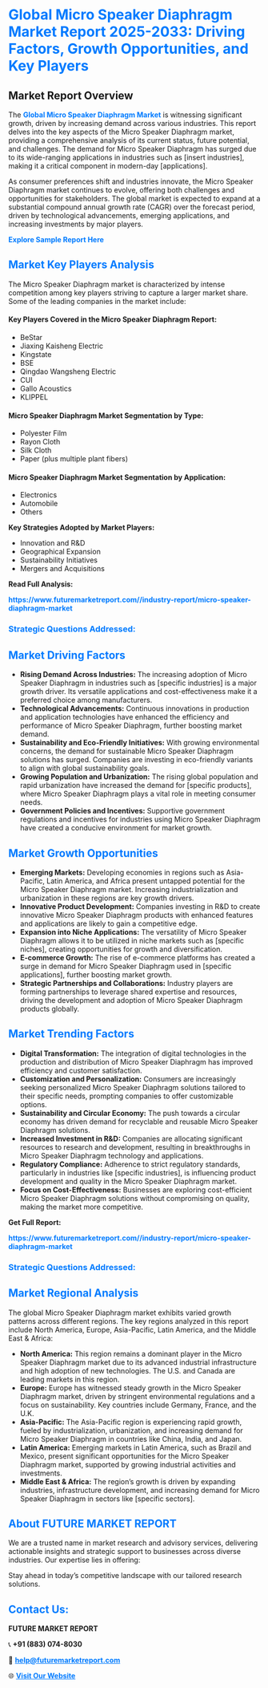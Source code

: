 <h1 style="color: #007BFF;">Global Micro Speaker Diaphragm Market Report 2025-2033: Driving Factors, Growth Opportunities, and Key Players</h1>

<section id="overview">
<h2>Market Report Overview</h2>
<p>The <a href="https://www.futuremarketreport.com//industry-report/micro-speaker-diaphragm-market" style="color: #007BFF; text-decoration: none;"><strong>Global Micro Speaker Diaphragm Market</strong></a> is witnessing significant growth, driven by increasing demand across various industries. This report delves into the key aspects of the Micro Speaker Diaphragm market, providing a comprehensive analysis of its current status, future potential, and challenges. The demand for Micro Speaker Diaphragm has surged due to its wide-ranging applications in industries such as [insert industries], making it a critical component in modern-day [applications].</p>
<p>As consumer preferences shift and industries innovate, the Micro Speaker Diaphragm market continues to evolve, offering both challenges and opportunities for stakeholders. The global market is expected to expand at a substantial compound annual growth rate (CAGR) over the forecast period, driven by technological advancements, emerging applications, and increasing investments by major players.</p>
</section>

<section id="overview">
<p><a href="https://www.futuremarketreport.com//request-sample/reportId=76266" style="color: #007BFF; text-decoration: none;"><strong>Explore Sample Report Here</strong></a></p>
</section>

<section id="key-players">
<h2 style="color: #007BFF;">Market Key Players Analysis</h2>
<p>The Micro Speaker Diaphragm market is characterized by intense competition among key players striving to capture a larger market share. Some of the leading companies in the market include:</p>
<h4>Key Players Covered in the Micro Speaker Diaphragm Report:</h4>
<ul><li>BeStar</li><li>Jiaxing Kaisheng Electric</li><li>Kingstate</li><li>BSE</li><li>Qingdao Wangsheng Electric</li><li>CUI</li><li>Gallo Acoustics</li><li>KLIPPEL</li></ul>
<h4>Micro Speaker Diaphragm Market Segmentation by Type:</h4>
<ul><li>Polyester Film</li><li>Rayon Cloth</li><li>Silk Cloth</li><li>Paper (plus multiple plant fibers)</li></ul>

<h4>Micro Speaker Diaphragm Market Segmentation by Application:</h4>
<ul><li>Electronics</li><li>Automobile</li><li>Others</li></ul>
<p><strong>Key Strategies Adopted by Market Players:</strong></p>
<ul>
<li>Innovation and R&D</li>
<li>Geographical Expansion</li>
<li>Sustainability Initiatives</li>
<li>Mergers and Acquisitions</li>
</ul>
</section>

<section>
<p><strong>Read Full Analysis: </strong></p><a href="https://www.futuremarketreport.com//industry-report/micro-speaker-diaphragm-market" style="color: #007BFF; text-decoration: none;"><strong>https://www.futuremarketreport.com//industry-report/micro-speaker-diaphragm-market</strong></a>
<h3 style="color: #007BFF;">Strategic Questions Addressed:</h3>
</section>

<section id="driving-factors">
<h2 style="color: #007BFF;">Market Driving Factors</h2>
<ul>
<li><strong>Rising Demand Across Industries:</strong> The increasing adoption of Micro Speaker Diaphragm in industries such as [specific industries] is a major growth driver. Its versatile applications and cost-effectiveness make it a preferred choice among manufacturers.</li>
<li><strong>Technological Advancements:</strong> Continuous innovations in production and application technologies have enhanced the efficiency and performance of Micro Speaker Diaphragm, further boosting market demand.</li>
<li><strong>Sustainability and Eco-Friendly Initiatives:</strong> With growing environmental concerns, the demand for sustainable Micro Speaker Diaphragm solutions has surged. Companies are investing in eco-friendly variants to align with global sustainability goals.</li>
<li><strong>Growing Population and Urbanization:</strong> The rising global population and rapid urbanization have increased the demand for [specific products], where Micro Speaker Diaphragm plays a vital role in meeting consumer needs.</li>
<li><strong>Government Policies and Incentives:</strong> Supportive government regulations and incentives for industries using Micro Speaker Diaphragm have created a conducive environment for market growth.</li>
</ul>
</section>

<section id="growth-opportunities">
<h2 style="color: #007BFF;">Market Growth Opportunities</h2>
<ul>
<li><strong>Emerging Markets:</strong> Developing economies in regions such as Asia-Pacific, Latin America, and Africa present untapped potential for the Micro Speaker Diaphragm market. Increasing industrialization and urbanization in these regions are key growth drivers.</li>
<li><strong>Innovative Product Development:</strong> Companies investing in R&D to create innovative Micro Speaker Diaphragm products with enhanced features and applications are likely to gain a competitive edge.</li>
<li><strong>Expansion into Niche Applications:</strong> The versatility of Micro Speaker Diaphragm allows it to be utilized in niche markets such as [specific niches], creating opportunities for growth and diversification.</li>
<li><strong>E-commerce Growth:</strong> The rise of e-commerce platforms has created a surge in demand for Micro Speaker Diaphragm used in [specific applications], further boosting market growth.</li>
<li><strong>Strategic Partnerships and Collaborations:</strong> Industry players are forming partnerships to leverage shared expertise and resources, driving the development and adoption of Micro Speaker Diaphragm products globally.</li>
</ul>
</section>

<section id="trending-factors">
<h2 style="color: #007BFF;">Market Trending Factors</h2>
<ul>
<li><strong>Digital Transformation:</strong> The integration of digital technologies in the production and distribution of Micro Speaker Diaphragm has improved efficiency and customer satisfaction.</li>
<li><strong>Customization and Personalization:</strong> Consumers are increasingly seeking personalized Micro Speaker Diaphragm solutions tailored to their specific needs, prompting companies to offer customizable options.</li>
<li><strong>Sustainability and Circular Economy:</strong> The push towards a circular economy has driven demand for recyclable and reusable Micro Speaker Diaphragm solutions.</li>
<li><strong>Increased Investment in R&D:</strong> Companies are allocating significant resources to research and development, resulting in breakthroughs in Micro Speaker Diaphragm technology and applications.</li>
<li><strong>Regulatory Compliance:</strong> Adherence to strict regulatory standards, particularly in industries like [specific industries], is influencing product development and quality in the Micro Speaker Diaphragm market.</li>
<li><strong>Focus on Cost-Effectiveness:</strong> Businesses are exploring cost-efficient Micro Speaker Diaphragm solutions without compromising on quality, making the market more competitive.</li>
</ul>
</section>

<section>
<p><strong>Get Full Report: </strong></p><a href="https://www.futuremarketreport.com//industry-report/micro-speaker-diaphragm-market" style="color: #007BFF; text-decoration: none;"><strong>https://www.futuremarketreport.com//industry-report/micro-speaker-diaphragm-market</strong></a>
<h3 style="color: #007BFF;">Strategic Questions Addressed:</h3>
</section>


<section id="regional-analysis">
<h2 style="color: #007BFF;">Market Regional Analysis</h2>
<p>The global Micro Speaker Diaphragm market exhibits varied growth patterns across different regions. The key regions analyzed in this report include North America, Europe, Asia-Pacific, Latin America, and the Middle East & Africa:</p>
<ul>
<li><strong>North America:</strong> This region remains a dominant player in the Micro Speaker Diaphragm market due to its advanced industrial infrastructure and high adoption of new technologies. The U.S. and Canada are leading markets in this region.</li>
<li><strong>Europe:</strong> Europe has witnessed steady growth in the Micro Speaker Diaphragm market, driven by stringent environmental regulations and a focus on sustainability. Key countries include Germany, France, and the U.K.</li>
<li><strong>Asia-Pacific:</strong> The Asia-Pacific region is experiencing rapid growth, fueled by industrialization, urbanization, and increasing demand for Micro Speaker Diaphragm in countries like China, India, and Japan.</li>
<li><strong>Latin America:</strong> Emerging markets in Latin America, such as Brazil and Mexico, present significant opportunities for the Micro Speaker Diaphragm market, supported by growing industrial activities and investments.</li>
<li><strong>Middle East & Africa:</strong> The region’s growth is driven by expanding industries, infrastructure development, and increasing demand for Micro Speaker Diaphragm in sectors like [specific sectors].</li>
</ul>
</section>

<footer>
<h2 style="color: #007BFF;">About FUTURE MARKET REPORT</h2>
<p>We are a trusted name in market research and advisory services, delivering actionable insights and strategic support to businesses across diverse industries. Our expertise lies in offering:</p>

<p>Stay ahead in today’s competitive landscape with our tailored research solutions.</p>

<h2 style="color: #007BFF;">Contact Us:</h2>
<p><strong>FUTURE MARKET REPORT</strong></p>
<p>📞 <strong>+91 (883) 074-8030</strong></p>
<p>📧 <strong><a href="mailto:help@futuremarketreport.com" style="color: #007BFF;">help@futuremarketreport.com</a></strong></p>
<p>🌐 <strong><a href="https://www.futuremarketreport.com/" style="color: #007BFF;">Visit Our Website</a></strong></p>
</footer>